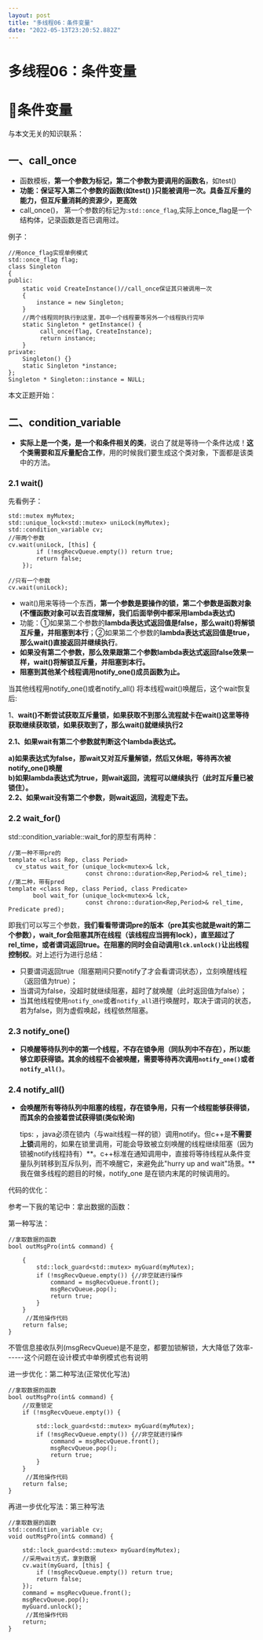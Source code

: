 ```yaml
---
layout: post
title: "多线程06：条件变量"
date: "2022-05-13T23:20:52.882Z"
---
```

多线程06：条件变量
==========

📕条件变量
======

与本文无关的知识联系：

一、call\_once
------------

*   函数模板，**第一个参数为标记，第二个参数为要调用的函数名**，如test()
*   **功能：保证写入第二个参数的函数(如test() )只能被调用一次。具备互斥量的能力，但互斥量消耗的资源少，更高效**
*   call\_once()， 第一个参数的标记为:`std::once_flag`,实际上once\_flag是一个结构体，记录函数是否已调用过。

例子：

    //用once_flag实现单例模式
    std::once_flag flag;
    class Singleton
    {
    public:
        static void CreateInstance()//call_once保证其只被调用一次
        {
            instance = new Singleton;
        }
        //两个线程同时执行到这里，其中一个线程要等另外一个线程执行完毕
    	static Singleton * getInstance() {
             call_once(flag, CreateInstance);
             return instance;
    	}
    private:
    	Singleton() {}
    	static Singleton *instance;
    };
    Singleton * Singleton::instance = NULL;
    
    

本文正题开始：

二、condition\_variable
---------------------

*   **实际上是一个类，是一个和条件相关的类**，说白了就是等待一个条件达成！**这个类需要和互斥量配合工作**，用的时候我们要生成这个类对象，下面都是该类中的方法。

### 2.1 wait()

先看例子：

    std::mutex myMutex;
    std::unique_lock<std::mutex> uniLock(myMutex);
    std::condition_variable cv;
    //带两个参数
    cv.wait(uniLock, [this] {
        	if (!msgRecvQueue.empty()) return true;
        	return false;
        });
     
    //只有一个参数
    cv.wait(uniLock);
    
    

*   wait()用来等待一个东西，**第一个参数是要操作的锁，第二个参数是函数对象(不懂函数对象可以去百度理解，我们后面举例中都采用lambda表达式)**
*   功能：①如果第二个参数的**lambda表达式返回值是false，那么wait()将解锁互斥量，并阻塞到本行**；②如果第二个参数的**lambda表达式返回值是true，那么wait()直接返回并继续执行**。
*   **如果没有第二个参数，那么效果跟第二个参数lambda表达式返回false效果一样，wait()将解锁互斥量，并阻塞到本行。**
*   **阻塞到其他某个线程调用notify\_one()成员函数为止。**

当其他线程用notify\_one()或者notify\_all() 将本线程wait()唤醒后，这个wait恢复后:

1、**wait()不断尝试获取互斥量锁，如果获取不到那么流程就卡在wait()这里等待获取继续获取锁，如果获取到了，那么wait()就继续执行2**

**2.1、如果wait有第二个参数就判断这个lambda表达式。**

**a)如果表达式为false，那wait又对互斥量解锁，然后又休眠，等待再次被notify\_one()唤醒**  
**b)如果lambda表达式为true，则wait返回，流程可以继续执行（此时互斥量已被锁住）。**  
**2.2、如果wait没有第二个参数，则wait返回，流程走下去。**

### 2.2 wait\_for()

std::condition\_variable::wait\_for的原型有两种：

    //第一种不带pre的
    template <class Rep, class Period>
      cv_status wait_for (unique_lock<mutex>& lck,
                          const chrono::duration<Rep,Period>& rel_time);
    //第二种，带有pred
    template <class Rep, class Period, class Predicate>
           bool wait_for (unique_lock<mutex>& lck,
                          const chrono::duration<Rep,Period>& rel_time, Predicate pred);
    
    

即我们可以写三个参数，**我们看看带谓词pre的版本（pre其实也就是wait的第二个参数），wait\_for会阻塞其所在线程（该线程应当拥有lock），直至超过了rel\_time，或者谓词返回true。在阻塞的同时会自动调用`lck.unlock()`让出线程控制权**。对上述行为进行总结：

*   只要谓词返回true（阻塞期间只要notify了才会看谓词状态），立刻唤醒线程（返回值为true）；
*   当谓词为false，没超时就继续阻塞，超时了就唤醒（此时返回值为false）；
*   当其他线程使用`notify_one`或者`notify_all`进行唤醒时，取决于谓词的状态，若为false，则为虚假唤起，线程依然阻塞。

### 2.3 notify\_one()

*   **只唤醒等待队列中的第一个线程，不存在锁争用（同队列中不存在），所以能够立即获得锁。其余的线程不会被唤醒，需要等待再次调用`notify_one()`或者`notify_all()`**。

### 2.4 notify\_all()

*   **会唤醒所有等待队列中阻塞的线程，存在锁争用，只有一个线程能够获得锁，而其余的会接着尝试获得锁(类似轮询)**
    
    tips: ，java必须在锁内（与wait线程一样的锁）调用notify。但c++是**不需要上锁**调用的，如果在锁里调用，可能会导致被立刻唤醒的线程继续阻塞（因为锁被notify线程持有）**。c++标准在通知调用中，直接将等待线程从条件变量队列转移到互斥队列，而不唤醒它，来避免此"hurry up and wait"场景。**我在做多线程的题目的时候，notify\_one 是在锁内末尾的时候调用的。
    

代码的优化：

参考一下我的笔记中：拿出数据的函数：

第一种写法：

    //拿取数据的函数
    bool outMsgPro(int& command) {
        
        {
    		std::lock_guard<std::mutex> myGuard(myMutex);
    		if (!msgRecvQueue.empty()) {//非空就进行操作
    			command = msgRecvQueue.front();
    			msgRecvQueue.pop();
    			return true;
    		}
        }
         //其他操作代码
    	return false;
    }
    

不管信息接收队列(msgRecvQueue)是不是空，都要加锁解锁，大大降低了效率------这个问题在设计模式中单例模式也有说明

进一步优化：第二种写法(正常优化写法)

    //拿取数据的函数
    bool outMsgPro(int& command) {
        //双重锁定
        if (!msgRecvQueue.empty()) {
            
            std::lock_guard<std::mutex> myGuard(myMutex);
    		if (!msgRecvQueue.empty()) {//非空就进行操作
    			command = msgRecvQueue.front();
    			msgRecvQueue.pop();
    			return true;
    		}       
        }	
         //其他操作代码
    	return false;
    }
    

再进一步优化写法：第三种写法

    //拿取数据的函数
    std::condition_variable cv;
    void outMsgPro(int& command) {
        
        std::lock_guard<std::mutex> myGuard(myMutex);
        //采用wait方式，拿到数据
        cv.wait(myGuard, [this] {
            if (!msgRecvQueue.empty()) return true;
            return false;
        });
        command = msgRecvQueue.front();
        msgRecvQueue.pop();
        myGuard.unlock();
         //其他操作代码
        return;
    }